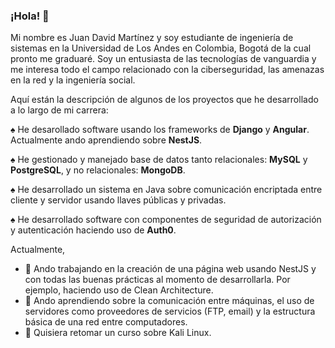 ### ¡Hola! 👋


Mi nombre es Juan David Martínez y soy estudiante de ingeniería de sistemas en la Universidad de Los Andes en Colombia, Bogotá de la cual pronto me graduaré. 
Soy un entusiasta de las tecnologías de vanguardia y me interesa todo el campo relacionado con la ciberseguridad, las amenazas en la red y la ingeniería social.

Aquí están la descripción de algunos de los proyectos que he desarrollado a lo largo de mi carrera:

:spades: He desarollado software usando los frameworks de **Django** y **Angular**. Actualmente ando aprendiendo sobre **NestJS**.

:spades: He gestionado y manejado base de datos tanto relacionales: **MySQL** y **PostgreSQL**, y no relacionales: **MongoDB**.

:spades: He desarrollado un sistema en Java sobre comunicación encriptada entre cliente y servidor usando llaves públicas y privadas.

:spades: He desarrollado software con componentes de seguridad de autorización y autenticación haciendo uso de **Auth0**.

Actualmente,

- 🔭 Ando trabajando en la creación de una página web usando NestJS y con todas las buenas prácticas al momento de desarrollarla. Por ejemplo, haciendo uso de Clean Architecture.
- 🌱 Ando aprendiendo sobre la comunicación entre máquinas, el uso de servidores como proveedores de servicios (FTP, email) y la estructura básica de una red entre computadores.
- 💬 Quisiera retomar un curso sobre Kali Linux.
